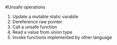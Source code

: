 #Unsafe operations
1. Update a mutable static varabile
2. Dereference raw pointer
3. Call a unsafe function
4. Read a value from union type
5. Invoke functions implemented by other language
